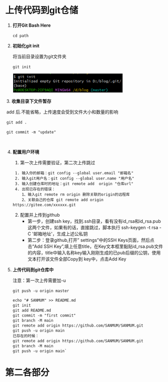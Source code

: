 # 上传代码到git仓储

1. **打开Git Bash Here**

   `cd path`

2. **初始化git init**

   将当前目录设置为git文件夹

   `git init`

   ![](img/git.png)

​	3. **收集目录下文件暂存**

​		add 后.不能省略，上传速度会受到文件大小和数量的影响

​		`git add .`

​		`git commit -m "update" `

​		

 4. **配置用户环境**

    1. 第一次上传需要验证，第二次上传跳过

    ```
     1. 输入你的邮箱：git config --global user.email "邮箱名"
     2. 输入git用户名：git config --global user.name "用户名"
     3. 输入创建仓库时的地址：git remote add  origin "仓库url"
     4. 出现已存在的错误：
     	1、输入git remote rm origin 删除关联的origin的远程库
    	2、关联自己的仓库 git remote add origin https://gitee.com/xxxxxx.git
    
    ```

    2. 配置并上传到github
       - 第一步，创建ssh key，找到.ssh目录，看有没有id_rsa和id_rsa.pub这两个文件，如果有的话，直接跳过，脚本执行 ssh-keygen -t rsa -C '邮箱地址'，生成上述公私钥
       - 第二步：登录github,打开” settings”中的SSH Keys页面，然后点击“Add SSH Key”,填上任意title，在Key文本框里黏贴id_rsa.pub文件的内容，title中输入名称key输入刚刚生成的已pub后缀的公钥，使用文本打开该文件全部Copy到 key中，点击Add Key

 5. **上传代码到git仓库中**

    注意：第一次上传需要加-u

    `git push -u origin master`

		echo "# SANMUM" >> README.md
		git init
		git add README.md
		git commit -m "first commit"
		git branch -M main
		git remote add origin https://github.com/SANMUM/SANMUM.git
		git push -u origin main
		已存在的时候：
		git remote add origin https://github.com/SANMUM/SANMUM.git
		git branch -M main
		git push -u origin main`




# 第二各部分

